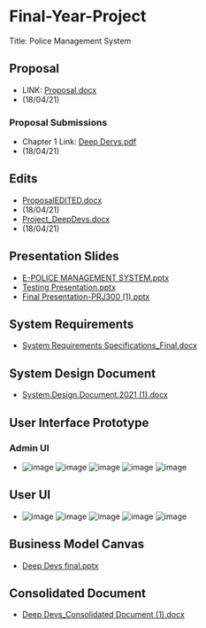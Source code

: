 # Final-Year-Project

Title: Police Management System

## Proposal
- LINK: [Proposal.docx](https://github.com/MohlalaComfort/Group-Project-2021/files/6330542/Proposal.docx)
- (18/04/21)
### Proposal Submissions
- Chapter 1 Link: [Deep Dervs.pdf](https://github.com/MohlalaComfort/Group-Project-2021/files/6332299/Deep.Dervs.pdf)
- (18/04/21)
## Edits
- [ProposalEDITED.docx](https://github.com/MohlalaComfort/Group-Project-2021/files/6332204/ProposalEDITED.docx)
- (18/04/21)
- [Project_DeepDevs.docx](https://github.com/MohlalaComfort/Group-Project-2021/files/6332224/Project_DeepDevs.docx)
- (18/04/21)
## Presentation Slides
- [E-POLICE MANAGEMENT SYSTEM.pptx](https://github.com/MohlalaComfort/Group-Project-2021/files/6332014/E-POLICE.MANAGEMENT.SYSTEM.pptx)
- [Testing Presentation.pptx](https://github.com/MohlalaComfort/Group-Project-2021/files/7596339/Testing.Presentation.pptx) 
- [Final Presentation-PRJ300 (1).pptx](https://github.com/MohlalaComfort/Group-Project-2021/files/7596347/Final.Presentation-PRJ300.1.pptx)

## System Requirements 
- [System Requirements Specifications_Final.docx](https://github.com/MohlalaComfort/Group-Project-2021/files/6566543/System.Requirements.Specifications_Final.docx)
## System Design Document 
- [System.Design.Document.2021 (1).docx](https://github.com/MohlalaComfort/Group-Project-2021/files/7596210/System.Design.Document.2021.1.docx)
## User Interface Prototype 
### Admin UI
- ![image](https://user-images.githubusercontent.com/80582795/143252311-ac43f687-3dbc-423f-88f2-fff57c308c25.png) ![image](https://user-images.githubusercontent.com/80582795/143252369-aa430c12-2de9-4814-8f07-d99434624420.png) ![image](https://user-images.githubusercontent.com/80582795/143252411-7e32b007-665d-4b3f-9b5d-0a27b16451f3.png) ![image](https://user-images.githubusercontent.com/80582795/143252493-1192f680-0a34-4d6c-be8d-2170601d255d.png) ![image](https://user-images.githubusercontent.com/80582795/143252524-5a750729-efd3-4fcd-b4d4-a0c0ceefc661.png)

## User UI
- ![image](https://user-images.githubusercontent.com/80582795/143253774-639f1d7c-90f1-4d6b-8a47-3b9115a93d8a.png) ![image](https://user-images.githubusercontent.com/80582795/143253808-b7b391da-b8bd-4102-a439-a59703623afb.png) ![image](https://user-images.githubusercontent.com/80582795/143253843-529d6674-15d8-4563-bd69-24faec7fbaa2.png) ![image](https://user-images.githubusercontent.com/80582795/143253886-f4545f12-21a1-4abb-9078-612fafbf4e50.png) ![image](https://user-images.githubusercontent.com/80582795/143253925-ddc5fb2d-9e42-4e94-84cf-70c55205736c.png)

## Business Model Canvas 
- [Deep Devs final.pptx](https://github.com/MohlalaComfort/Group-Project-2021/files/7596321/Deep.Devs.final.pptx)

## Consolidated Document 
- [Deep Devs_Consolidated Document (1).docx](https://github.com/MohlalaComfort/Group-Project-2021/files/7596189/Deep.Devs_Consolidated.Document.1.docx)


